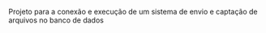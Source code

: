 Projeto para a conexão e execução de um sistema de envio e captação de arquivos no banco de dados



